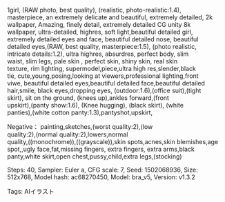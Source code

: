 1girl, (RAW photo, best quality), (realistic, photo-realistic:1.4),  
masterpiece, an extremely delicate and beautiful, extremely detailed, 2k  
wallpaper, Amazing, finely detail, extremely detailed CG unity 8k  
wallpaper, ultra-detailed, highres, soft light,beautiful detailed girl,  
extremely detailed eyes and face, beautiful detailed nose, beautiful  
detailed eyes,(RAW, best quality, masterpiece:1.5), (photo realistic,  
intricate details:1.2), ultra highres, absurdres, perfect body, slim  
waist, slim legs, pale skin , perfect skin, shiny skin, real skin  
texture, rim lighting, supermodel,piece,ultra high res,slender,black  
tie, cute,young,posing,looking at viewers,professional lighting,front  
viwe, beautiful detailed eyes,beautiful detailed face,beautiful detailed  
hair,smile, black eyes,dropping eyes, (outdoor:1.6),(office suit),(tight  
skirt), sit on the ground, (knees up),ankles forward,(front  
upskirt),(panty show:1.6), (Knee hugging), (black skirt), (white  
panties),(white cotton panty:1.3),pantyshot,upskirt,  

Negative： painting,sketches,(worst quality:2),(low  
quality:2),(normal quality:2),lowers,normal  
quality,((monochrome)),((grayscale)),skin spots,acnes,skin blemishes,age  
spot,,ugly face,fat,missing fingers, extra fingers, extra arms,black  
panty,white skirt,open chest,pussy,child,extra legs,(stocking)  

Steps: 40, Sampler: Euler a, CFG scale: 7, Seed: 1502068936, Size:  
512x768, Model hash: ac68270450, Model: bra_v5, Version: v1.3.2  

Tags: AIイラスト